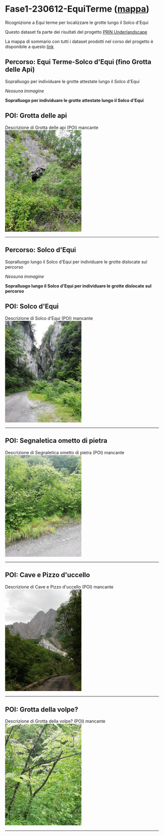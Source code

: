 # Fase1-230612-EquiTerme ([mappa](https://umap.openstreetmap.fr/it/map/fase1-230612-equiterme_1041688))
Ricognizione a Equi terme per localizzare le grotte lungo il Solco d'Equi

Questo dataset fa parte dei risultati del progetto [PRIN Underlandscape](https://sites.google.com/view/prin-underlandscape/)

La mappa di sommario con tutti i dataset prodotti nel corso del progetto è disponibile a questo [link](https://umap.openstreetmap.fr/it/map/sommario_1044830)

## Percorso: Equi Terme-Solco d'Equi (fino Grotta delle Api)
Sopralluogo per individuare le grotte attestate lungo il Solco d'Equi

*Nessuna immagine* 

**Sopralluogo per individuare le grotte attestate lungo il Solco d'Equi**
## POI: Grotta delle api
Descrizione di Grotta delle api (POI) mancante
[<img src=vignettes/9e12338d-3288-47a9-b066-fa450f0fd020.jpg width='250'/>](9e12338d-3288-47a9-b066-fa450f0fd020.jpg) 

****
## Percorso: Solco d'Equi
Sopralluogo lungo il Solco d'Equi per individuare le grotte dislocate sul percorso

*Nessuna immagine* 

**Sopralluogo lungo il Solco d'Equi per individuare le grotte dislocate sul percorso**
## POI: Solco d'Equi
Descrizione di Solco d'Equi (POI) mancante
[<img src=vignettes/77c46b23-a901-426a-8083-7c060c8fc8db.jpg width='250'/>](77c46b23-a901-426a-8083-7c060c8fc8db.jpg) 

****
## POI: Segnaletica ometto di pietra
Descrizione di Segnaletica ometto di pietra (POI) mancante
[<img src=vignettes/b4c082f7-c32c-48b7-8f79-b649a86b2600.jpg width='250'/>](b4c082f7-c32c-48b7-8f79-b649a86b2600.jpg) 

****
## POI: Cave e Pizzo d'uccello
Descrizione di Cave e Pizzo d'uccello (POI) mancante
[<img src=vignettes/0db45df5-aaf5-4f7a-9410-5d3a64448ed5.jpg width='250'/>](0db45df5-aaf5-4f7a-9410-5d3a64448ed5.jpg) 

****
## POI: Grotta della volpe? 
Descrizione di Grotta della volpe?  (POI) mancante
[<img src=vignettes/01b053f6-d7a2-41c9-8f4f-02076740035a.jpg width='250'/>](01b053f6-d7a2-41c9-8f4f-02076740035a.jpg) 

****
